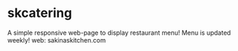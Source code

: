 # skcatering
A simple responsive web-page to display restaurant menu!
Menu is updated weekly!
web: sakinaskitchen.com
